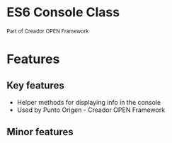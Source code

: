 <h1>ES6 Console Class</h1>
<small>Part of Creador OPEN Framework</small>

# Features
## Key features
* Helper methods for displaying info in the console
* Used by Punto Origen - Creador OPEN Framework

## Minor features

